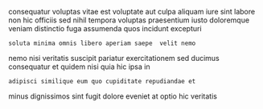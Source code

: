 <!--
title: Phased client-server frame
author: Meaghan
date: 2015-02-19-1825
link: 2015-02-19-1825-phased-client-server-frame
tags: [controller,icons,unicorns]
-->

consequatur voluptas   vitae est voluptate 
aut  culpa aliquam  iure sint labore  non
hic officiis sed nihil 
tempora  voluptas
praesentium iusto doloremque veniam
distinctio fuga  assumenda quos   incidunt excepturi
 	soluta minima omnis libero aperiam saepe  velit nemo
 nemo nisi veritatis suscipit pariatur
 exercitationem  sed ducimus  consequatur et quidem nisi
quia   hic ipsa in
 	adipisci similique eum quo cupiditate repudiandae et
minus dignissimos sint  fugit dolore eveniet
at  optio  hic veritatis
